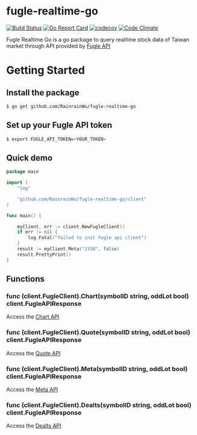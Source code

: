 # fugle-realtime-go

[![Build Status](https://circleci.com/gh/RainrainWu/fugle-realtime-go.svg?style=shield)](https://app.circleci.com/pipelines/github/RainrainWu/fugle-realtime-go)
[![Go Report Card](https://goreportcard.com/badge/github.com/RainrainWu/fugle-realtime-go)](https://goreportcard.com/report/github.com/RainrainWu/fugle-realtime-go)
[![codecov](https://codecov.io/gh/RainrainWu/fugle-realtime-go/branch/main/graph/badge.svg?token=4E4PS8S4TX)](https://codecov.io/gh/RainrainWu/fugle-realtime-go)
[![Code Climate](https://codeclimate.com/github/RainrainWu/fugle-realtime-go/badges/gpa.svg)](https://codeclimate.com/github/RainrainWu/fugle-realtime-go)

Fugle Realtime Go is a go package to query realtime stock data of Taiwan market through API provided by [Fugle API](https://developer.fugle.tw/)

# Getting Started

## Install the package
```bash
$ go get github.com/RainrainWu/fugle-realtime-go
```

## Set up your Fugle API token
```bash
$ export FUGLE_API_TOKEN=<YOUR_TOKEN>
```

## Quick demo
```go
package main

import (
	"log"

	"github.com/RainrainWu/fugle-realtime-go/client"
)

func main() {

	myClient, err := client.NewFugleClient()
	if err != nil {
		log.Fatal("failed to init fugle api client")
	}
	result := myClient.Meta("2330", false)
	result.PrettyPrint()
}

```

## Functions
### func (client.FugleClient).Chart(symbolID string, oddLot bool) client.FugleAPIResponse

Access the [Chart API](https://developer.fugle.tw/document/intraday/chart)

### func (client.FugleClient).Quote(symbolID string, oddLot bool) client.FugleAPIResponse

Access the [Quote API](https://developer.fugle.tw/document/intraday/quote)

### func (client.FugleClient).Meta(symbolID string, oddLot bool) client.FugleAPIResponse

Access the [Meta API](https://developer.fugle.tw/document/intraday/meta)

### func (client.FugleClient).Dealts(symbolID string, oddLot bool) client.FugleAPIResponse

Access the [Dealts API](https://developer.fugle.tw/document/intraday/dealts)
